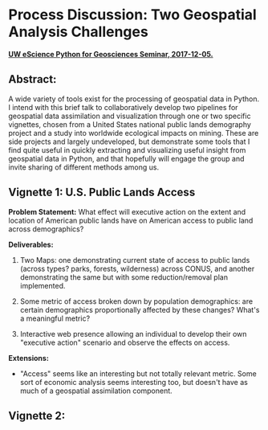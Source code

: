 # Process Discussion: Two Geospatial Analysis Challenges
**[UW eScience Python for Geosciences Seminar, 2017-12-05.](https://github.com/uwescience/Python-for-geosciences/blob/master/tcannistra_20171205)**

## Abstract:
A wide variety of tools exist for the processing of geospatial data in Python. I intend with this brief talk to collaboratively develop two pipelines for geospatial data assimilation and visualization through one or two specific vignettes, chosen from a United States national public lands demography project and a study into worldwide ecological impacts on mining. These are side projects and largely undeveloped, but demonstrate some tools that I find quite useful in quickly extracting and visualizing useful insight from geospatial data in Python, and that hopefully will engage the group and invite sharing of different methods among us.

## Vignette 1: U.S. Public Lands Access

__Problem Statement:__ What effect will executive action on the extent and location of American public lands have on American access to public land across demographics? 

__Deliverables:__

1. Two Maps: one demonstrating current state of access to public lands (across types? parks, forests, wilderness) across CONUS, and another demonstrating the same but with some reduction/removal plan implemented. 

1. Some metric of access broken down by population demographics: are certain demographics proportionally affected by these changes? What's a meaningful metric?

1. Interactive web presence allowing an individual to develop their own "executive action" scenario and observe the effects on access. 


__Extensions:__

* "Access" seems like an interesting but not totally relevant metric. Some sort of economic analysis seems interesting too, but doesn't have as much of a geospatial assimilation component. 

## Vignette 2: 


